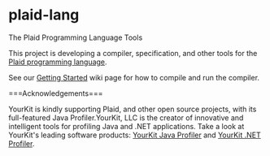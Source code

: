 # plaid-lang
The Plaid Programming Language Tools

This project is developing a compiler, specification, and other tools for the [Plaid programming language](http://www.plaid-lang.org/).

See our [Getting Started](http://code.google.com/p/plaid-lang/wiki/GettingStarted) wiki page for how to compile and run the compiler.

===Acknowledgements===

YourKit is kindly supporting Plaid, and other open source projects, with its full-featured Java Profiler.YourKit, LLC is the creator of innovative and intelligent tools for profiling
Java and .NET applications. Take a look at YourKit's leading software products:
 [YourKit Java Profiler](http://www.yourkit.com/java/profiler/index.jsp) and
 [YourKit .NET Profiler](http://www.yourkit.com/.net/profiler/index.jsp).
